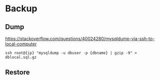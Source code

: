 # Backup

## Dump

https://stackoverflow.com/questions/40024280/mysqldump-via-ssh-to-local-computer

```
ssh root@{ip} "mysqldump -u dbuser -p {dbname} | gzip -9" > dblocal.sql.gz
```

## Restore
